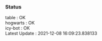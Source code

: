 ### Status


table : OK  
hogwarts : OK  
icy-bot : OK  
Latest Update : 2021-12-08 16:09:23.838133
